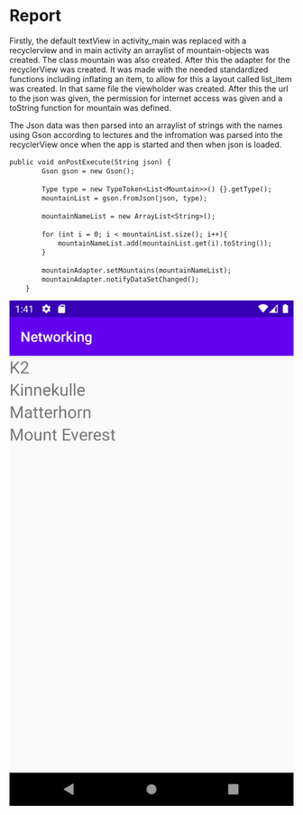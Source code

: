
# Report

Firstly, the default textView in activity_main was replaced with a recyclerview and in main activity an arraylist of mountain-objects was created. The class mountain
was also created. After this the adapter for the recyclerView was created. It was made with the needed standardized functions including inflating an item, to 
allow for this a layout called list_item was created. In that same file the viewholder was created. After this the url to the json was given, the permission
for internet access was given and a toString function for mountain was defined.

The Json data was then parsed into an arraylist of strings with the names using Gson according to lectures and the infromation was parsed into the recyclerView
once when the app is started and then when json is loaded. 

```
public void onPostExecute(String json) {
        Gson gson = new Gson();

        Type type = new TypeToken<List<Mountain>>() {}.getType();
        mountainList = gson.fromJson(json, type);

        mountainNameList = new ArrayList<String>();

        for (int i = 0; i < mountainList.size(); i++){
            mountainNameList.add(mountainList.get(i).toString());
        }

        mountainAdapter.setMountains(mountainNameList);
        mountainAdapter.notifyDataSetChanged();
    }
```

![](Screenshot.png)
